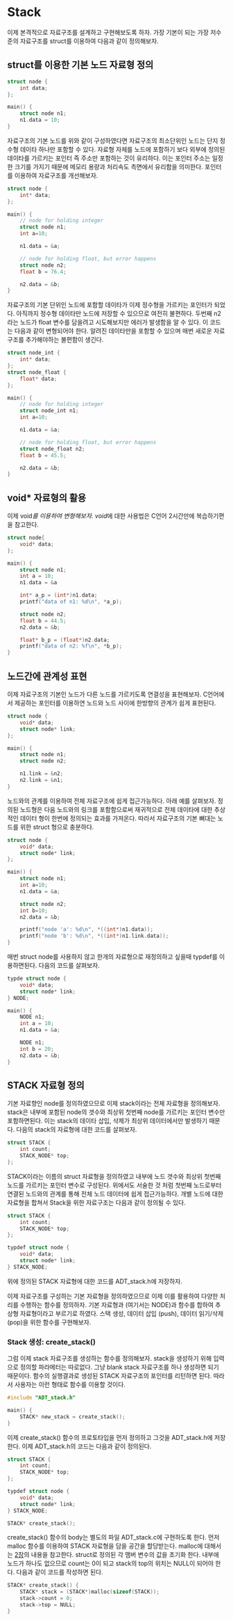 # Stack

이제 본격적으로 자료구조를 설계하고 구현해보도록 하자. 가장 기본이 되는 가장 저수준의 자료구조를 struct를 이용하여 다음과 같이 정의해보자. 

## struct를 이용한 기본 노드 자료형 정의

``` C
struct node {
    int data;
};

main() {
    struct node n1;
    n1.data = 10;
}
```

자료구조의 기본 노드를 위와 같이 구성하였다면 자료구조의 최소단위인 노드는 단지 정수형 데이타 하나만 포함할 수 있다. 자료형 자체를 노드에 포함하기 보다 외부에 정의된 데이타를 가르키는 포인터 즉 주소만 포함하는 것이 유리하다. 이는 포인터 주소는 일정한 크기를 가지기 때문에 메모리 용량과 처리속도 측면에서 유리함을 의미한다. 포인터를 이용하여 자료구조를 개선해보자.

``` C
struct node {
    int* data;
};

main() {
    // node for holding integer
    struct node n1;
    int a=10;

    n1.data = &a;

    // node for holding float, but error happens
    struct node n2;
    float b = 76.4;

    n2.data = &b;
}
```

자료구조의 기본 단위인 노드에 포함할 데이타가 이제 정수형을 가르키는 포인터가 되었다. 아직까지 정수형 데이타만 노드에 저장할 수 있으므로 여전히 불편하다. 두번째 n2라는 노드가 float 변수를 담을려고 시도해보지만 에러가 발생함을 알 수 있다. 이 코드는 다음과 같이 변형되어야 한다. 알려진 데이타만을 포함할 수 있으며 매번 새로운 자료구조를 추가해야하는 불편함이 생긴다.

``` C
struct node_int {
    int* data;
};
struct node_float {
    float* data;
};

main() {
    // node for holding integer
    struct node_int n1;
    int a=10;

    n1.data = &a;

    // node for holding float, but error happens
    struct node_float n2;
    float b = 45.5;

    n2.data = &b;
}
```

## void* 자료형의 활용

이제 void*를 이용하여 변형해보자. void*에 대한 사용법은 C언어 2시간만에 복습하기편을 참고한다.

``` C
struct node{
    void* data;
};

main() {
    struct node n1;
    int a = 10;
    n1.data = &a

    int* a_p = (int*)n1.data;
    printf("data of n1: %d\n", *a_p);

    struct node n2;
    float b = 44.5;
    n2.data = &b;

    float* b_p = (float*)n2.data;
    printf("data of n2: %f\n", *b_p);
}
```

## 노드간에 관계성 표현

이제 자료구조의 기본인 노드가 다른 노드를 가르키도록 연결성을 표현해보자. C언어에서 제공하는 포인터를 이용하연 노드와 노드 사이에 한방향의 관계가 쉽게 표현된다. 

``` C
struct node {
    void* data;
    struct node* link;
};

main() {
    struct node n1;
    struct node n2;

    n1.link = &n2;
    n2.link = &n1;
}
```

노드와의 관계를 이용하여 전체 자료구조에 쉽게 접근가능하다. 아래 예를 살펴보자. 정의된 노드형은 다음 노드와의 링크를 포함함으로써 재귀적으로 전체 데이타에 대한 추상적인 데이터 형이 한번에 정의되는 효과를 가져온다. 따라서 자료구조의 기본 뼈대는 노드를 위한 struct 형으로 충분하다.

``` C
struct node {
    void* data;
    struct node* link;
};

main() {
    struct node n1;
    int a=10;
    n1.data = &a;

    struct node n2;
    int b=10;
    n2.data = &b;

    printf("node 'a': %d\n", *((int*)n1.data));
    printf("node 'b': %d\n", *((int*)n1.link.data));
}
```

매번 struct node를 사용하지 않고 한개의 자료형으로 재정의하고 싶을때 typdef를 이용하면된다. 다음의 코드를 살펴보자.

``` C
typde struct node {
    void* data;
    struct node* link;
} NODE;

main() {
    NODE n1;
    int a = 10;
    n1.data = &a;

    NODE n1;
    int b = 20;
    n2.data = &b;
}
```

## STACK 자료형 정의

기본 자료향인 node를 정의하였으므로 이제 stack이라는 전체 자료형을 정의해보자. stack은 내부에 포함된 node의 갯수와 최상위 첫번째 node를 가르키는 포인터 변수만 포함하면된다. 이는 stack의 데이타 삽입, 삭제가 최상위 데이터에서만 발생하기 때문다. 다음의 stack의 자료형에 대한 코드를 살펴보자.

``` C
struct STACK {
    int count;
    STACK_NODE* top;
};
```

STACK이라는 이름의 struct 자료형을 정의하였고 내부에 노드 갯수와 최상위 첫번째 노드를 가르키는 포인터 변수로 구성된다. 위에서도 서술한 것 처럼 첫번째 노드로부터 연결된 노드와의 관계를 통해 전체 노드 데이터에 쉽게 접근가능하다. 개별 노드에 대한 자료형을 합쳐서 Stack을 위한 자료구조는 다음과 같이 정의될 수 있다.

``` C
struct STACK {
    int count;
    STACK_NODE* top;
};

typdef struct node {
    void* data;
    struct node* link;
} STACK_NODE;

```

위에 정의된 STACK 자료형에 대한 코드를 ADT_stack.h에 저장하자.

이제 자료구조를 구성하는 기본 자료형을 정의하였으므로 이제 이를 활용하여 다양한 처리를 수행하는 함수를 정의하자. 기본 자료형과 (여기서는 NODE)과 함수를 합하여 추상형 자료형이라고 부르기로 하였다. 스택 생성, 데이터 삽입 (push), 데이터 읽기/삭제 (pop)을 위한 함수를 구현해보자.


### Stack 생성: create_stack()

그럼 이제 stack 자료구조를 생성하는 함수를 정의해보자. stack을 생성하기 위해 입력으로 정의할 파라메터는 따로없다. 그냥 blank stack 자료구조를 하나 생성하면 되기 때문이다. 함수의 실행결과로 생성된 STACK 자료구조의 포인터를 리턴하면 된다. 따라서 사용자는 이런 형태로 함수를 이용할 것이다.

``` C
#include "ADT_stack.h"

main() {
    STACK* new_stack = create_stack();
}
```

이제 create_stack() 함수의 프로토타입을 먼저 정의하고 그것을 ADT_stack.h에 저장한다. 이제 ADT_stack.h의 코드는 다음과 같이 정의된다.

``` C
struct STACK {
    int count;
    STACK_NODE* top;
};

typdef struct node {
    void* data;
    struct node* link;
} STACK_NODE;

STACK* create_stack();

```

create_stack() 함수의 body는 별도의 파일 ADT_stack.c에 구현하도록 한다. 먼저 malloc 함수를 이용하여 STACK 자료형을 담을 공간을 할당받는다. malloc에 대해서는 [2장](../02_C_Review)의 내용을 참고한다. struct로 정의된 각 맴버 변수의 값을 초기화 한다. 내부에 노드가 하나도 없으므로 count는 0이 되고 stack의 top의 위치는 NULL이 되어야 한다. 다음과 같이 코드를 작성하면 된다.

``` C
STACK* create_stack() {
    STACK* stack = (STACK*)malloc(sizeof(STACK));
    stack->count = 0;
    stack->top = NULL;
}
```

